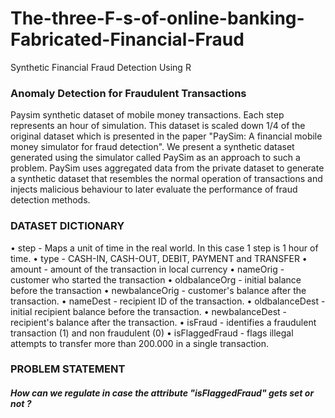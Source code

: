 # The-three-F-s-of-online-banking-Fabricated-Financial-Fraud
Synthetic Financial Fraud Detection Using R

### Anomaly Detection for Fraudulent Transactions

Paysim synthetic dataset of mobile money transactions. Each step represents an hour of simulation. This dataset is scaled down 1/4 of the original dataset which is presented in the paper "PaySim: A financial mobile money simulator for fraud detection".
We present a synthetic dataset generated using the simulator called PaySim as an approach to such a problem. PaySim uses aggregated data from the private dataset to generate a synthetic dataset that resembles the normal operation of transactions and injects malicious behaviour to later evaluate the performance of fraud detection methods.

### DATASET DICTIONARY

•	step - Maps a unit of time in the real world. In this case 1 step is 1 hour of time.
•	type - CASH-IN, CASH-OUT, DEBIT, PAYMENT and TRANSFER
•	amount - amount of the transaction in local currency
•	nameOrig - customer who started the transaction
•	oldbalanceOrg - initial balance before the transaction
•	newbalanceOrig - customer's balance after the transaction.
•	nameDest - recipient ID of the transaction.
•	oldbalanceDest - initial recipient balance before the transaction.
•	newbalanceDest - recipient's balance after the transaction.
•	isFraud - identifies a fraudulent transaction (1) and non fraudulent (0)
•	isFlaggedFraud - flags illegal attempts to transfer more than 200.000 in a single transaction.

### PROBLEM STATEMENT
##### How can we regulate in case the attribute "isFlaggedFraud" gets set or not ?


